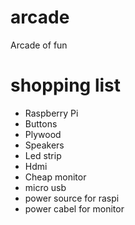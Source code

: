 # arcade

Arcade of fun

# shopping list

* Raspberry Pi
* Buttons
* Plywood
* Speakers
* Led strip
* Hdmi
* Cheap monitor
* micro usb
* power source for raspi
* power cabel for monitor
